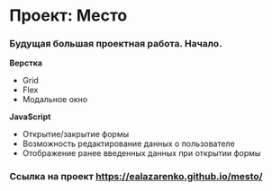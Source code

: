 # Проект: Место

### Будущая большая проектная работа. Начало.

**Верстка**

* Grid
* Flex
* Модальное окно

**JavaScript**

* Открытие/закрытие формы
* Возможность редактирование данных о пользователе
* Отображение ранее введенных данных при открытии формы



### Ссылка на проект https://ealazarenko.github.io/mesto/
